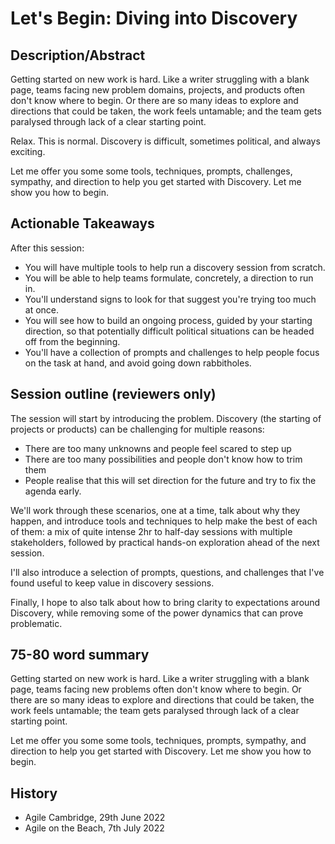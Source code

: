 # Let's Begin: Diving into Discovery

## Description/Abstract

Getting started on new work is hard. Like a writer struggling with a blank page, teams facing new problem domains, projects, and products often don't know where to begin. Or there are so many ideas to explore and directions that could be taken, the work feels untamable; and the team gets paralysed through lack of a clear starting point.

Relax. This is normal. Discovery is difficult, sometimes political, and always exciting.

Let me offer you some some tools, techniques, prompts, challenges, sympathy, and direction to help you get started with Discovery. Let me show you how to begin.

## Actionable Takeaways

After this session:

* You will have multiple tools to help run a discovery session from scratch.
* You will be able to help teams formulate, concretely, a direction to run in.
* You'll understand signs to look for that suggest you're trying too much at once.
* You will see how to build an ongoing process, guided by your starting direction, so that potentially difficult political situations can be headed off from the beginning.
* You'll have a collection of prompts and challenges to help people focus on the task at hand, and avoid going down rabbitholes.

## Session outline (reviewers only)

The session will start by introducing the problem. Discovery (the starting of projects or products) can be challenging for multiple reasons: 

* There are too many unknowns and people feel scared to step up
* There are too many possibilities and people don't know how to trim them
* People realise that this will set direction for the future and try to fix the agenda early.

We'll work through these scenarios, one at a time, talk about why they happen, and introduce tools and techniques to help make the best of each of them: a mix of quite intense 2hr to half-day sessions with multiple stakeholders, followed by practical hands-on exploration ahead of the next session.

I'll also introduce a selection of prompts, questions, and challenges that I've found useful to keep value in discovery sessions.

Finally, I hope to also talk about how  to bring clarity to expectations around Discovery, while removing some of the power dynamics that can prove problematic.

## 75-80 word summary

Getting started on new work is hard. Like a writer struggling with a blank page, teams facing new problems often don't know where to begin. Or there are so many ideas to explore and directions that could be taken, the work feels untamable; the team gets paralysed through lack of a clear starting point.

Let me offer you some some tools, techniques, prompts, sympathy, and direction to help you get started with Discovery. Let me show you how to begin.


## History


* Agile Cambridge, 29th June 2022
* Agile on the Beach, 7th July 2022
